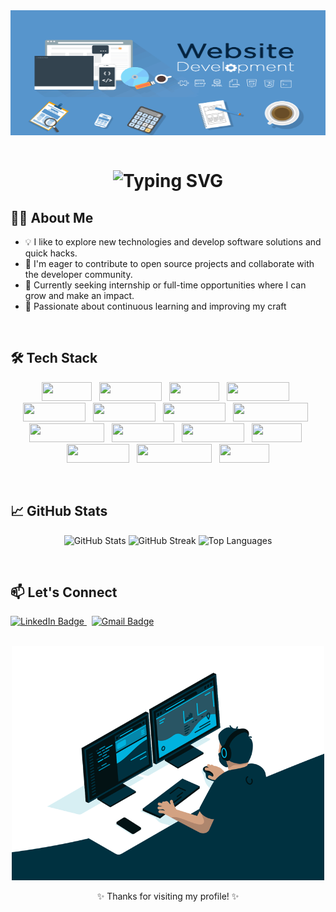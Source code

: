 <img src="assests/web_development.gif" alt="Demo GIF" height="200" width="800" align="center">

<br>
<br>

<h1 align="center">
  <img src="https://readme-typing-svg.herokuapp.com?font=Poppins&color=%FFFFFF&size=50&center=true&vCenter=true&width=800&lines=Hi+There!+I'm+Mateen+Rabi+Baig;Full+Stack+Developer;" alt="Typing SVG" />
</h1>


## 🧑‍💻 About Me

- 💡 I like to explore new technologies and develop software solutions and quick hacks.
- 🤝 I'm eager to contribute to open source projects and collaborate with the developer community.
- 🚀 Currently seeking internship or full-time opportunities where I can grow and make an impact.
- 🌱 Passionate about continuous learning and improving my craft

<br>


## 🛠️ Tech Stack

<p align="center">
  <img src="https://img.shields.io/badge/-C-353333?style=flat&logo=C&logoColor=FFFFFF&labelColor=00599C" height="30" width="80">
  &nbsp;
  <img src="https://img.shields.io/badge/-Python-353333?style=flat&logo=python&logoColor=FFFFFF&labelColor=3776AB" height="30" width="100">
  &nbsp;
  <img src="https://img.shields.io/badge/-Java-353333?style=flat&logo=java&logoColor=FFFFFF&labelColor=FF6F00" height="30" width="80">
  &nbsp;
  <img src="https://img.shields.io/badge/-MySQL-353333?style=flat&logo=mysql&logoColor=FFFFFF&labelColor=00618A" height="30" width="100">
  &nbsp;
  <img src="https://img.shields.io/badge/-SQLite-353333?style=flat&logo=sqlite&logoColor=FFFFFF&labelColor=003B57" height="30" width="100">
  &nbsp;
  <img src="https://img.shields.io/badge/-HTML-353333?style=flat&logo=html5&logoColor=FFFFFF&labelColor=E34F26" height="30" width="100">
  &nbsp;
  <img src="https://img.shields.io/badge/-CSS-353333?style=flat&logo=css3&logoColor=FFFFFF&labelColor=2965F1" height="30" width="100">
  &nbsp;
  <img src="https://img.shields.io/badge/-JavaScript-353333?style=flat&logo=javascript&logoColor=FFFFFF&labelColor=F7DF1E" height="30" width="120">
  &nbsp;
  <img src="https://img.shields.io/badge/-Bootstrap-353333?style=flat&logo=bootstrap&logoColor=FFFFFF&labelColor=563D7C" height="30" width="120">
  &nbsp;
  <img src="https://img.shields.io/badge/-React-353333?style=flat&logo=react&logoColor=FFFFFF&labelColor=61DAFB" height="30" width="100">
  &nbsp;
  <img src="https://img.shields.io/badge/-Flask-353333?style=flat&logo=flask&logoColor=FFFFFF&labelColor=000000" height="30" width="100">
  &nbsp;
  <img src="https://img.shields.io/badge/-Git-353333?style=flat&logo=git&logoColor=FFFFFF&labelColor=F05032" height="30" width="80">
  &nbsp;
  <img src="https://img.shields.io/badge/-GitHub-353333?style=flat&logo=github&logoColor=FFFFFF&labelColor=181717" height="30" width="100">
  &nbsp;
  <img src="https://img.shields.io/badge/-Eclipse-353333?style=flat&logo=eclipse&logoColor=FFFFFF&labelColor=2C2255" height="30" width="120">
  &nbsp;
  <img src="https://img.shields.io/badge/-VSCode-353333?style=flat&logo=visual-studio-code&logoColor=FFFFFF&labelColor=0066F1" height="30" width="80">
</p>

<br>

## 📈 GitHub Stats

<p align="center">
  <img src="https://github-readme-stats.vercel.app/api?username=MateenRabiBaig&show_icons=true&theme=radical" alt="GitHub Stats"/>
  <img src="https://github-readme-streak-stats.herokuapp.com/?user=MateenRabiBaig&theme=radical" alt="GitHub Streak"/>
  <img src="https://github-readme-stats.vercel.app/api/top-langs/?username=MateenRabiBaig&layout=compact&theme=radical" alt="Top Languages">
</p>

<br>

## 📫 Let's Connect

<a href="https://www.linkedin.com/in/mateenrabibaig" target="_blank">
  <img src="https://img.shields.io/badge/-LinkedIn-0A66C2?style=flat&logo=linkedin&logoColor=white&labelColor=181717" height="30" width="120" alt="LinkedIn Badge">
</a>
&nbsp;
<a href="mailto:mateenrabibaig@gmail.com" target="_blank">
  <img src="https://img.shields.io/badge/-Gmail-%23D14836?style=flat&logo=gmail&logoColor=white&labelColor=181717" height="30" width="120" alt="Gmail Badge">
</a> 

<br>
<br>

<p align="center">
  <img src="assests/code.gif" alt="Developer at work" width="500"/>
</p>

<p align="center">✨ Thanks for visiting my profile! ✨</p>
